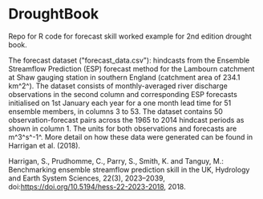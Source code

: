# DroughtBook
Repo for R code for forecast skill worked example for 2nd edition drought book. 

The forecast dataset ("forecast_data.csv"): hindcasts from the Ensemble Streamflow Prediction (ESP) forecast method for the Lambourn catchment at Shaw gauging station in southern England (catchment area of 234.1 km^2^). The dataset consists of monthly-averaged river discharge observations in the second column and corresponding ESP forecasts initialised on 1st January each year for a one month lead time for 51 ensemble members, in columns 3 to 53. The dataset contains 50 observation-forecast pairs across the 1965 to 2014 hindcast periods as shown in column 1. The units for both observations and forecasts are m^3^s^-1^. More detail on how these data were generated can be found in Harrigan et al. (2018).

Harrigan, S., Prudhomme, C., Parry, S., Smith, K. and Tanguy, M.: Benchmarking ensemble streamflow prediction skill in the UK, Hydrology and Earth System Sciences, 22(3), 2023–2039, doi:https://doi.org/10.5194/hess-22-2023-2018, 2018.
